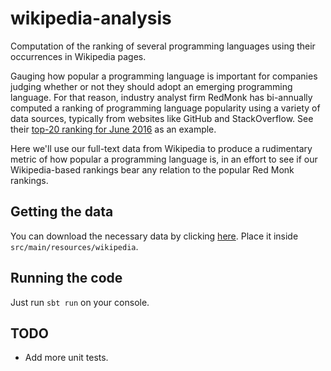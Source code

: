# wikipedia-analysis
Computation of the ranking of several programming languages using their occurrences in Wikipedia pages.

Gauging how popular a programming language is important for companies judging whether or not they should adopt an emerging programming 
language. For that reason, industry analyst firm RedMonk has bi-annually computed a ranking of programming language popularity 
using a variety of data sources, typically from websites like GitHub and StackOverflow. See their [top-20 ranking for June 2016](http://redmonk.com/sogrady/2016/07/20/language-rankings-6-16/) as an example.

Here we'll use our full-text data from Wikipedia to produce a rudimentary metric of how popular a programming language is, 
in an effort to see if our Wikipedia-based rankings bear any relation to the popular Red Monk rankings.

## Getting the data

You can download the necessary data by clicking [here](https://drive.google.com/file/d/0B1SO9hJRt-hgbkYxdVM5bmdRT0E/view?usp=sharing). Place it inside `src/main/resources/wikipedia`.

## Running the code

Just run `sbt run` on your console.

## TODO

 * Add more unit tests.
